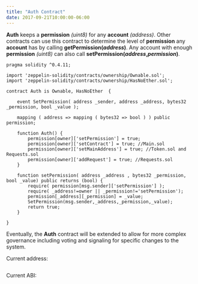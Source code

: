 ```yaml
---
title: "Auth Contract"
date: 2017-09-21T10:00:00-06:00
---
```

**Auth** keeps a **permission** *(uint8)* for any **account** *(address)*. Other contracts can use this contract to determine the level of **permission** any **account** has by calling **getPermission(*address*)**. Any account with enough **permission** *(uint8)* can also call **setPermission(*address*,*permission*)**.

```
pragma solidity ^0.4.11;

import 'zeppelin-solidity/contracts/ownership/Ownable.sol';
import 'zeppelin-solidity/contracts/ownership/HasNoEther.sol';

contract Auth is Ownable, HasNoEther  {

    event SetPermission( address _sender, address _address, bytes32 _permission, bool _value );

    mapping ( address => mapping ( bytes32 => bool ) ) public permission;

    function Auth() {
        permission[owner]['setPermission'] = true;
        permission[owner]['setContract'] = true; //Main.sol
        permission[owner]['setMainAddress'] = true; //Token.sol and Requests.sol
        permission[owner]['addRequest'] = true; //Requests.sol
    }

    function setPermission( address _address , bytes32 _permission, bool _value) public returns (bool) {
        require( permission[msg.sender]['setPermission'] );
        require( _address!=owner || _permission!='setPermission');
        permission[_address][_permission] = _value;
        SetPermission(msg.sender,_address,_permission,_value);
        return true;
    }

}

```
Eventually, the **Auth** contract will be extended to allow for more complex governance including voting and signaling for specific changes to the system.


Current address:
```

```
Current ABI:
```

```
